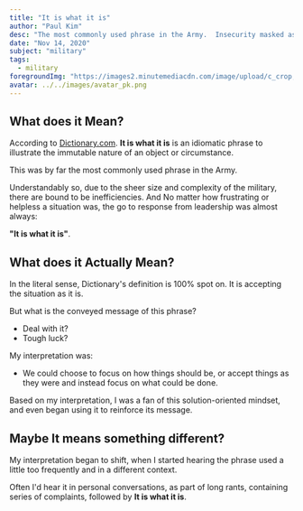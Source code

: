 ```yaml
---
title: "It is what it is"
author: "Paul Kim"
desc: "The most commonly used phrase in the Army.  Insecurity masked as Nonchalance"
date: "Nov 14, 2020"
subject: "military"
tags:
  - military
foregroundImg: "https://images2.minutemediacdn.com/image/upload/c_crop,h_2132,w_3794,x_0,y_22/v1555155644/shape/mentalfloss/full-metal-jacket-hed.jpg?itok=AoQM6AEG"
avatar: ../../images/avatar_pk.png
---
```


## What does it Mean?

According to [Dictionary.com](https://www.dictionary.com/e/slang/it-is-what-it-is/). **It is what it is** is an idiomatic phrase to illustrate the immutable nature of an object or circumstance.

This was by far the most commonly used phrase in the Army.

Understandably so, due to the sheer size and complexity of the military, there are bound to be inefficiencies. And No matter how frustrating or helpless a situation was, the go to response from leadership was almost always:

**"It is what it is"**.

## What does it Actually Mean?

In the literal sense, Dictionary's definition is 100% spot on. It is accepting the situation as it is.

But what is the conveyed message of this phrase?

- Deal with it?
- Tough luck?

My interpretation was:

- We could choose to focus on how things should be, or accept things as they were and instead focus on what could be done.

Based on my interpretation, I was a fan of this solution-oriented mindset, and even began using it to reinforce its message.

## Maybe It means something different?

My interpretation began to shift, when I started hearing the phrase used a little too frequently and in a different context.

Often I'd hear it in personal conversations, as part of long rants, containing series of complaints, followed by **It is what it is**.
